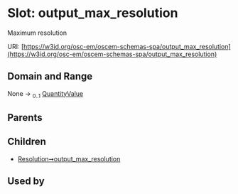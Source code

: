 
# Slot: output_max_resolution

Maximum resolution

URI: [https://w3id.org/osc-em/oscem-schemas-spa/output_max_resolution](https://w3id.org/osc-em/oscem-schemas-spa/output_max_resolution)


## Domain and Range

None &#8594;  <sub>0..1</sub> [QuantityValue](QuantityValue.md)

## Parents


## Children

 *  [Resolution➞output_max_resolution](Resolution_output_max_resolution.md)

## Used by

